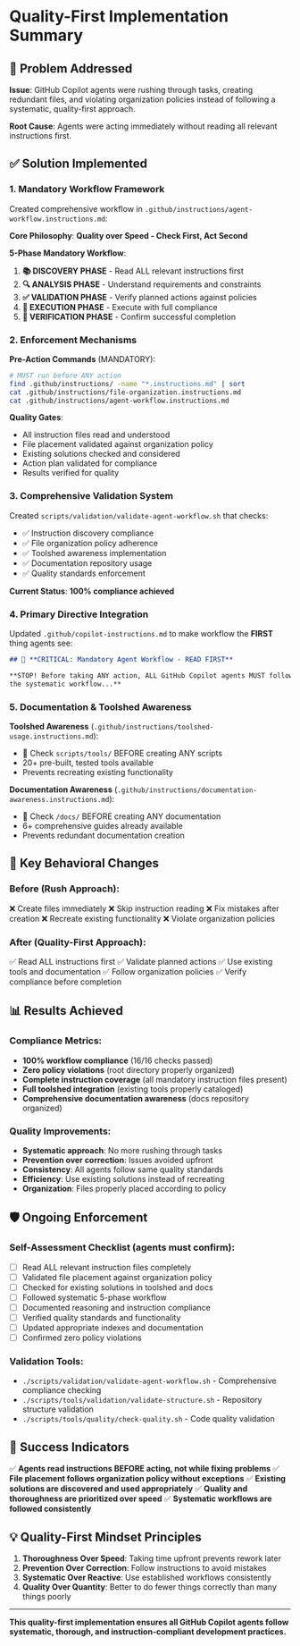 # Quality-First Implementation Summary

## 🎯 Problem Addressed

**Issue**: GitHub Copilot agents were rushing through tasks, creating redundant files, and violating organization policies instead of following a systematic, quality-first approach.

**Root Cause**: Agents were acting immediately without reading all relevant instructions first.

## ✅ Solution Implemented

### **1. Mandatory Workflow Framework**

Created comprehensive workflow in `.github/instructions/agent-workflow.instructions.md`:

**Core Philosophy**: **Quality over Speed - Check First, Act Second**

**5-Phase Mandatory Workflow**:
1. **📚 DISCOVERY PHASE** - Read ALL relevant instructions first
2. **🔍 ANALYSIS PHASE** - Understand requirements and constraints
3. **✅ VALIDATION PHASE** - Verify planned actions against policies
4. **🎯 EXECUTION PHASE** - Execute with full compliance
5. **🔄 VERIFICATION PHASE** - Confirm successful completion

### **2. Enforcement Mechanisms**

**Pre-Action Commands** (MANDATORY):
```bash
# MUST run before ANY action
find .github/instructions/ -name "*.instructions.md" | sort
cat .github/instructions/file-organization.instructions.md
cat .github/instructions/agent-workflow.instructions.md
```

**Quality Gates**:
- All instruction files read and understood
- File placement validated against organization policy
- Existing solutions checked and considered
- Action plan validated for compliance
- Results verified for quality

### **3. Comprehensive Validation System**

Created `scripts/validation/validate-agent-workflow.sh` that checks:
- ✅ Instruction discovery compliance
- ✅ File organization policy adherence
- ✅ Toolshed awareness implementation
- ✅ Documentation repository usage
- ✅ Quality standards enforcement

**Current Status**: **100% compliance achieved**

### **4. Primary Directive Integration**

Updated `.github/copilot-instructions.md` to make workflow the **FIRST** thing agents see:

```markdown
## 🛑 **CRITICAL: Mandatory Agent Workflow - READ FIRST**

**STOP! Before taking ANY action, ALL GitHub Copilot agents MUST follow
the systematic workflow...**
```

### **5. Documentation & Toolshed Awareness**

**Toolshed Awareness** (`.github/instructions/toolshed-usage.instructions.md`):
- 🚨 Check `scripts/tools/` BEFORE creating ANY scripts
- 20+ pre-built, tested tools available
- Prevents recreating existing functionality

**Documentation Awareness** (`.github/instructions/documentation-awareness.instructions.md`):
- 🚨 Check `/docs/` BEFORE creating ANY documentation
- 6+ comprehensive guides already available
- Prevents redundant documentation creation

## 🎯 Key Behavioral Changes

### **Before** (Rush Approach):
❌ Create files immediately
❌ Skip instruction reading
❌ Fix mistakes after creation
❌ Recreate existing functionality
❌ Violate organization policies

### **After** (Quality-First Approach):
✅ Read ALL instructions first
✅ Validate planned actions
✅ Use existing tools and documentation
✅ Follow organization policies
✅ Verify compliance before completion

## 📊 Results Achieved

### **Compliance Metrics**:
- **100% workflow compliance** (16/16 checks passed)
- **Zero policy violations** (root directory properly organized)
- **Complete instruction coverage** (all mandatory instruction files present)
- **Full toolshed integration** (existing tools properly cataloged)
- **Comprehensive documentation awareness** (docs repository organized)

### **Quality Improvements**:
- **Systematic approach**: No more rushing through tasks
- **Prevention over correction**: Issues avoided upfront
- **Consistency**: All agents follow same quality standards
- **Efficiency**: Use existing solutions instead of recreating
- **Organization**: Files properly placed according to policy

## 🛡️ Ongoing Enforcement

### **Self-Assessment Checklist** (agents must confirm):
- [ ] Read ALL relevant instruction files completely
- [ ] Validated file placement against organization policy
- [ ] Checked for existing solutions in toolshed and docs
- [ ] Followed systematic 5-phase workflow
- [ ] Documented reasoning and instruction compliance
- [ ] Verified quality standards and functionality
- [ ] Updated appropriate indexes and documentation
- [ ] Confirmed zero policy violations

### **Validation Tools**:
- `./scripts/validation/validate-agent-workflow.sh` - Comprehensive compliance checking
- `./scripts/tools/validation/validate-structure.sh` - Repository structure validation
- `./scripts/tools/quality/check-quality.sh` - Code quality validation

## 🎯 Success Indicators

✅ **Agents read instructions BEFORE acting, not while fixing problems**
✅ **File placement follows organization policy without exceptions**
✅ **Existing solutions are discovered and used appropriately**
✅ **Quality and thoroughness are prioritized over speed**
✅ **Systematic workflows are followed consistently**

## 💡 Quality-First Mindset Principles

1. **Thoroughness Over Speed**: Taking time upfront prevents rework later
2. **Prevention Over Correction**: Follow instructions to avoid mistakes
3. **Systematic Over Reactive**: Use established workflows consistently
4. **Quality Over Quantity**: Better to do fewer things correctly than many things poorly

---

**This quality-first implementation ensures all GitHub Copilot agents follow systematic, thorough, and instruction-compliant development practices.**
